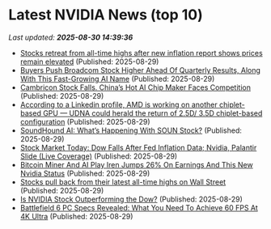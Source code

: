 # Latest NVIDIA News (top 10)
_Last updated: **2025-08-30 14:39:36**_

- [Stocks retreat from all-time highs after new inflation report shows prices remain elevated](https://fortune.com/2025/08/29/stocks-retreat-from-all-time-highs-after-new-inflation-report-shows-prices-remain-elevated/) (Published: 2025-08-29)
- [Buyers Push Broadcom Stock Higher Ahead Of Quarterly Results, Along With This Fast-Growing AI Name](https://biztoc.com/x/7c7903ce1f217828) (Published: 2025-08-29)
- [Cambricon Stock Falls. China’s Hot AI Chip Maker Faces Competition](https://biztoc.com/x/d6662fc4cb946911) (Published: 2025-08-29)
- [According to a Linkedin profile, AMD is working on another chiplet-based GPU — UDNA could herald the return of 2.5D/ 3.5D chiplet-based configuration](https://www.tomshardware.com/tech-industry/according-to-a-linkedin-profile-amd-is-working-on-another-chiplet-based-gpu-udna-could-herald-the-return-of-2-5d-3-5d-chiplet-based-configuration) (Published: 2025-08-29)
- [SoundHound AI: What’s Happening With SOUN Stock?](https://www.forbes.com/sites/greatspeculations/2025/08/29/soundhound-ai-whats-happening-with-soun-stock/) (Published: 2025-08-29)
- [Stock Market Today: Dow Falls After Fed Inflation Data; Nvidia, Palantir Slide (Live Coverage)](https://biztoc.com/x/13df174c473124de) (Published: 2025-08-29)
- [Bitcoin Miner And AI Play Iren Jumps 26% On Earnings And This New Nvidia Status](https://biztoc.com/x/f827113d2af84eef) (Published: 2025-08-29)
- [Stocks pull back from their latest all-time highs on Wall Street](https://www.bostonherald.com/2025/08/29/wall-street-inflation-report-impact/) (Published: 2025-08-29)
- [Is NVIDIA Stock Outperforming the Dow?](https://biztoc.com/x/acbf7d83024a27ff) (Published: 2025-08-29)
- [Battlefield 6 PC Specs Revealed: What You Need To Achieve 60 FPS At 4K Ultra](https://hothardware.com/news/battlefield-6-pc-specs-revealed) (Published: 2025-08-29)
